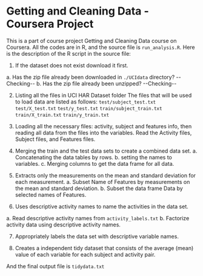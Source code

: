 # Getting and Cleaning Data - Coursera Project

This is a part of course project Getting and Cleaning Data course on Coursera. All the codes are in R, and the source file is `run_analysis.R`. Here is the description of the R script in the source file:

1. If the dataset does not exist download it first.

a. Has the zip file already been downloaded in `./UCIdata` directory? --Checking--
b. Has the zip file already been unzipped? --Checking--

2. Listing all the files in UCI HAR Dataset folder The files that will be used to load data are listed as follows: `test/subject_test.txt`
`test/X_test.txt`
`test/y_test.txt`
`train/subject_train.txt`
`train/X_train.txt`
`train/y_train.txt`

3. Loading all the necessary files: activity, subject and features info, then reading all data from the files into the variables. Read the Activity files, Subject files, and Features files.

4. Merging the train and the test data sets to create a combined data set.
a. Concatenating the data tables by rows.
b. setting the names to variables.
c. Merging columns to get the data frame for all data.

5. Extracts only the measurements on the mean and standard deviation for each measurement.
a. Subset Name of Features by measurements on the mean and standard deviation.
b. Subset the data frame Data by selected names of Features.

6. Uses descriptive activity names to name the activities in the data set.

a. Read descriptive activity names from `activity_labels.txt`
b. Factorize activity data using descriptive activity names.

7. Appropriately labels the data set with descriptive variable names.

8. Creates a independent tidy dataset that consists of the average (mean) value of each variable for each subject and activity pair.

And the final output file is `tidydata.txt`